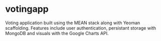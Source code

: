 # votingapp
Voting application built using the MEAN stack along with Yeoman scaffolding. Features include user authentication,
persistant storage with MongoDB and visuals with the Google Charts API.
